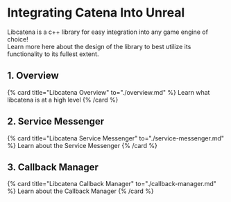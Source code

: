 # Integrating Catena Into Unreal

Libcatena is a c++ library for easy integration into any game engine of choice!  
Learn more here about the design of the library to best utilize its functionality to its fullest extent.

## 1. Overview
{% card title="Libcatena Overview" to="./overview.md" %}
    Learn what libcatena is at a high level
{% /card %}

## 2. Service Messenger
{% card title="Libcatena Service Messenger" to="./service-messenger.md" %}
    Learn about the Service Messenger
{% /card %}

## 3. Callback Manager
{% card title="Libcatena Callback Manager" to="./callback-manager.md" %}
    Learn about the Callback Manager
{% /card %}